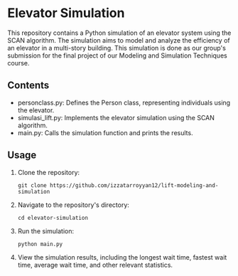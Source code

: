 # Elevator Simulation
This repository contains a Python simulation of an elevator system using the SCAN algorithm. The simulation aims to model and analyze the efficiency of an elevator in a multi-story building. This simulation is done as our group's submission for the final project of our Modeling and Simulation Techniques course.

## Contents
- personclass.py: Defines the Person class, representing individuals using the elevator.
- simulasi_lift.py: Implements the elevator simulation using the SCAN algorithm.
- main.py: Calls the simulation function and prints the results.

## Usage
1. Clone the repository:
   ```shell
   git clone https://github.com/izzatarroyyan12/lift-modeling-and-simulation
2. Navigate to the repository's directory:
   ```shell
   cd elevator-simulation
4. Run the simulation:
   ```shell
   python main.py
6. View the simulation results, including the longest wait time, fastest wait time, average wait time, and other relevant statistics.
